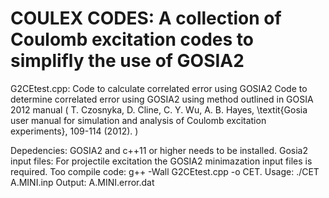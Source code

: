 # COULEX CODES: A collection of Coulomb excitation codes to simplifly the use of GOSIA2

G2CEtest.cpp: Code to calculate correlated error using GOSIA2
Code to determine correlated error using GOSIA2 using method outlined in GOSIA 2012 manual ( T. Czosnyka, D. Cline, C. Y. Wu, A. B. Hayes, \textit{Gosia user manual for simulation and analysis of Coulomb excitation experiments}, 109-114 (2012). )

Depedencies: GOSIA2 and c++11 or higher needs to be installed. 
Gosia2 input files: For projectile excitation the GOSIA2 minimazation input files is required. 
Too compile code: g++ -Wall G2CEtest.cpp -o CET.
Usage: ./CET A.MINI.inp 
Output: A.MINI.error.dat
